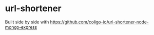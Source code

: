# url-shortener

Built side by side with https://github.com/coligo-io/url-shortener-node-mongo-express